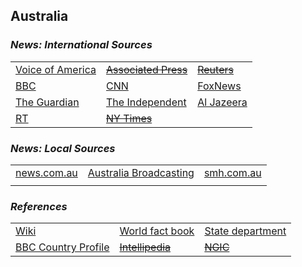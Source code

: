 ## Australia ##

### _News: International Sources_ ###
|   |   |   |
| --- | --- | --- |
| [Voice of America]() | [~~Associated Press~~]() | [~~Reuters~~]() |
| [BBC](https://www.bbc.com/news/world/australia) | [CNN](https://www.cnn.com/australia) | [FoxNews](https://www.foxnews.com/category/world/world-regions/australia) |
| [The Guardian](https://www.theguardian.com/australia-news)  | [The Independent]() | [Al Jazeera](https://www.aljazeera.com/topics/country/australia.html) |
| [RT](https://www.rt.com/tags/australia/) | [~~NY Times~~]() | |

### _News: Local Sources_ ###
|   |   |   |
| --- | --- | --- |
| [news.com.au](https://www.news.com.au/) | [Australia Broadcasting](https://www.abc.net.au/news/) | [smh.com.au](https://www.smh.com.au/) |
| | | |


### _References_ ###
|   |   |   |
| --- | --- | --- |
| [Wiki](https://en.wikipedia.org/wiki/Australia) | [World fact book](https://www.cia.gov/library/publications/the-world-factbook/geos/as.html) | [State department](https://www.state.gov/countries-areas/australia/) |
| [BBC Country Profile](https://www.bbc.com/news/world-asia-15674351) | [~~Intellipedia~~]() | [~~NGIC~~]() |

